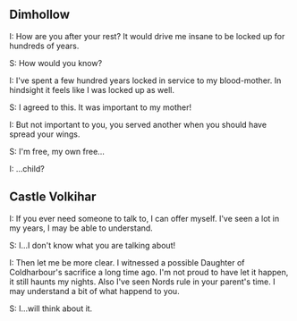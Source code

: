 ## Dimhollow

I: How are you after your rest? It would drive me insane to be locked up for hundreds of years.

S: How would you know?

I: I've spent a few hundred years locked in service to my blood-mother. In hindsight it feels like I was locked up as well.

S: I agreed to this. It was important to my mother!

I: But not important to you, you served another when you should have spread your wings.

S: I'm free, my own free...

I: ...child?

## Castle Volkihar

I: If you ever need someone to talk to, I can offer myself. I've seen a lot in my years, I may be able to understand.

S: I...I don't know what you are talking about!

I: Then let me be more clear. I witnessed a possible Daughter of Coldharbour's sacrifice a long time ago. I'm not proud to have let it happen, it still haunts my nights. Also I've seen Nords rule in your parent's time. I may understand a bit of what happend to you.

S: I...will think about it.
